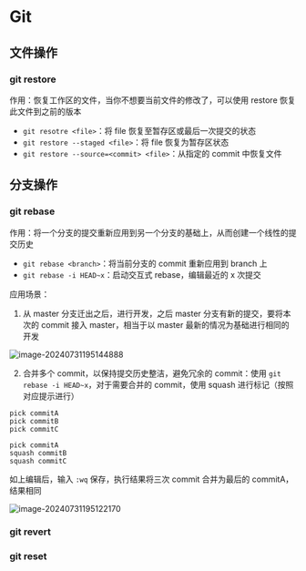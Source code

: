 # Git

## 文件操作

### git restore

作用：恢复工作区的文件，当你不想要当前文件的修改了，可以使用 restore 恢复此文件到之前的版本

- `git resotre <file>`：将 file 恢复至暂存区或最后一次提交的状态
- `git restore --staged <file>`：将 file 恢复为暂存区状态
- `git restore --source=<commit> <file>`：从指定的 commit 中恢复文件

## 分支操作

### git rebase

作用：将一个分支的提交重新应用到另一个分支的基础上，从而创建一个线性的提交历史

- `git rebase <branch>`：将当前分支的 commit 重新应用到 branch 上
- `git rebase -i HEAD~x`：启动交互式 rebase，编辑最近的 x 次提交

应用场景：

1. 从 master 分支迁出之后，进行开发，之后 master 分支有新的提交，要将本次的 commit 接入 master，相当于以 master 最新的情况为基础进行相同的开发

![image-20240731195144888](C:\Users\zhengdaxu\AppData\Roaming\Typora\typora-user-images\image-20240731195144888.png)

2. 合并多个 commit，以保持提交历史整洁，避免冗余的 commit：使用 `git rebase -i HEAD~x`，对于需要合并的 commit，使用 squash 进行标记（按照对应提示进行）

```
pick commitA
pick commitB
pick commitC
```

```
pick commitA
squash commitB
squash commitC
```

如上编辑后，输入 `:wq` 保存，执行结果将三次 commit 合并为最后的 commitA，结果相同

![image-20240731195122170](C:\Users\zhengdaxu\AppData\Roaming\Typora\typora-user-images\image-20240731195122170.png)

### git revert

### git reset